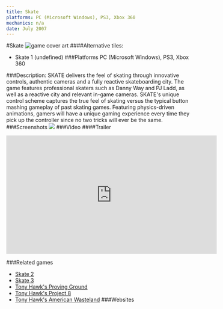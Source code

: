 ```yaml
---
title: Skate
platforms: PC (Microsoft Windows), PS3, Xbox 360
mechanics: n/a
date: July 2007
---
```

#Skate
![game cover art](//images.igdb.com/igdb/image/upload/t_cover_big/t1xdmprs3jpiu7plohch.jpg "Logo Title Text 1")
####Alternative tiles:
* Skate 1 (undefined)
###Platforms
PC (Microsoft Windows), PS3, Xbox 360

###Description:
SKATE delivers the feel of skating through innovative controls, authentic cameras and a fully reactive skateboarding city. The game features professional skaters such as Danny Way and PJ Ladd, as well as a reactive city and relevant in-game cameras. SKATE's unique control scheme captures the true feel of skating versus the typical button mashing gameplay of past skating games. Featuring physics-driven animations, gamers will have a unique gaming experience every time they pick up the controller since no two tricks will ever be the same.
###Screenshots
<a target="_blank" href="//images.igdb.com/igdb/image/upload/t_cover_big/j65kcv62l7piacao71yw.jpg"><img src="//images.igdb.com/igdb/image/upload/t_thumb/j65kcv62l7piacao71yw.jpg"/></a>
###Video
####Trailer

<iframe width="560" height="315" src="https://www.youtube.com/embed/-53C6963x1M" frameborder="0" allowfullscreen></iframe>

###Related games
* [Skate 2](/games/skate-2-2586/)
* [Skate 3](/games/skate-3-2587/)
* [Tony Hawk's Proving Ground](/games/tony-hawk-s-proving-ground-2700/)
* [Tony Hawk's Project 8](/games/tony-hawk-s-project-8-6204/)
* [Tony Hawk's American Wasteland](/games/tony-hawk-s-american-wasteland-7219/)
###Websites

